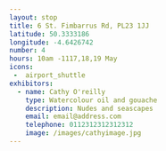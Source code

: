 ```yaml
---
layout: stop
title: 6 St. Fimbarrus Rd, PL23 1JJ
latitude: 50.3333186
longitude: -4.6426742
number: 4
hours: 10am -1117,18,19 May
icons:
 -  airport_shuttle
exhibitors: 
  - name: Cathy O'reilly
    type: Watercolour oil and gouache
    description: Nudes and seascapes
    email: email@address.com
    telephone: 0112312312312312
    image: /images/cathyimage.jpg
---
```

